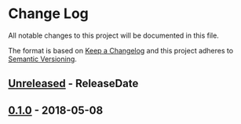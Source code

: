 # Change Log
All notable changes to this project will be documented in this file.

The format is based on [Keep a Changelog](http://keepachangelog.com/)
and this project adheres to [Semantic Versioning](http://semver.org/).

<!-- next-header -->
## [Unreleased] - ReleaseDate

## [0.1.0] - 2018-05-08

<!-- next-url -->
[Unreleased]: https://github.com/assert-rs/assert_cmd/compare/v0.1.0...HEAD
[0.1.0]: https://github.com/assert-rs/assert_cmd/compare/21f419c71f025ef596e7954d62506ff8fe3fd7a2...v0.1.0
